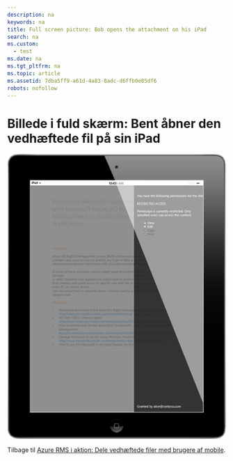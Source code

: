 ```yaml
---
description: na
keywords: na
title: Full screen picture: Bob opens the attachment on his iPad
search: na
ms.custom: 
  - test
ms.date: na
ms.tgt_pltfrm: na
ms.topic: article
ms.assetid: 7dba5ff9-a61d-4a83-8adc-d6ffb0e85df6
robots: nofollow
---
```

# Billede i fuld sk&#230;rm: Bent &#229;bner den vedh&#230;ftede fil p&#229; sin iPad
![](../Image/AzRMS_StoryboardEmaill3.PNG)

Tilbage til [Azure RMS i aktion: Dele vedhæftede filer med brugere af mobile](http://technet.microsoft.com/library/jj585026.aspx).

